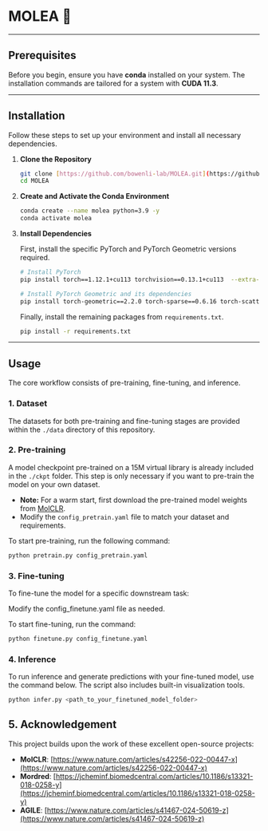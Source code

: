 # **MOLEA 🌿**

---
## **Prerequisites**

Before you begin, ensure you have **conda** installed on your system. The installation commands are tailored for a system with **CUDA 11.3**.

---
## **Installation**

Follow these steps to set up your environment and install all necessary dependencies.

1.  **Clone the Repository**
    
    ```bash
    git clone [https://github.com/bowenli-lab/MOLEA.git](https://github.com/bowenli-lab/MOLEA.git)
    cd MOLEA
    ```
    
2.  **Create and Activate the Conda Environment**
    
    ```bash
    conda create --name molea python=3.9 -y
    conda activate molea
    ```
    
3.  **Install Dependencies**
    
    First, install the specific PyTorch and PyTorch Geometric versions required.
    
    ```bash
    # Install PyTorch
    pip install torch==1.12.1+cu113 torchvision==0.13.1+cu113  --extra-index-url https://download.pytorch.org/whl/cu113
    
    # Install PyTorch Geometric and its dependencies
    pip install torch-geometric==2.2.0 torch-sparse==0.6.16 torch-scatter==2.1.0 -f https://data.pyg.org/whl/torch-1.12.0+cu113.html
    ```
    
    Finally, install the remaining packages from `requirements.txt`.
    
    ```bash
    pip install -r requirements.txt
    ```
    
---
## **Usage**

The core workflow consists of pre-training, fine-tuning, and inference.

### **1. Dataset**

The datasets for both pre-training and fine-tuning stages are provided within the `./data` directory of this repository.

### **2. Pre-training**

A model checkpoint pre-trained on a 15M virtual library is already included in the `./ckpt` folder. This step is only necessary if you want to pre-train the model on your own dataset.

* **Note:** For a warm start, first download the pre-trained model weights from [MolCLR](https://github.com/yuyangw/MolCLR).
* Modify the `config_pretrain.yaml` file to match your dataset and requirements.

To start pre-training, run the following command:
```bash
python pretrain.py config_pretrain.yaml
```


### **3. Fine-tuning**

To fine-tune the model for a specific downstream task:

Modify the config_finetune.yaml file as needed.

To start fine-tuning, run the command:

```bash
python finetune.py config_finetune.yaml
```

### **4. Inference**

To run inference and generate predictions with your fine-tuned model, use the command below. The script also includes built-in visualization tools.

```bash
python infer.py <path_to_your_finetuned_model_folder>
```

## **5. Acknowledgement**
This project builds upon the work of these excellent open-source projects:
- **MolCLR**: [https://www.nature.com/articles/s42256-022-00447-x](https://www.nature.com/articles/s42256-022-00447-x)
- **Mordred**: [https://jcheminf.biomedcentral.com/articles/10.1186/s13321-018-0258-y](https://jcheminf.biomedcentral.com/articles/10.1186/s13321-018-0258-y)
- **AGILE**: [https://www.nature.com/articles/s41467-024-50619-z](https://www.nature.com/articles/s41467-024-50619-z)